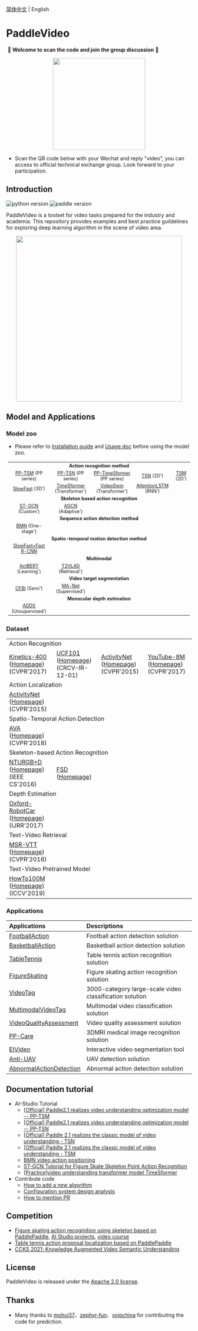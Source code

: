 [简体中文](README.md) | English

# PaddleVideo

​ 💖 **Welcome to scan the code and join the group discussion** 💖

<div align="center">
  <img src="docs/images/user_group.png" width=250/></div>

- Scan the QR code below with your Wechat and reply "video", you can access to official technical exchange group. Look forward to your participation.

## Introduction

![python version](https://img.shields.io/badge/python-3.7+-orange.svg) ![paddle version](https://img.shields.io/badge/PaddlePaddle-2.0-blue )


PaddleVideo is a toolset for video tasks prepared for the industry and academia. This repository provides examples and best practice guildelines for exploring deep learning algorithm in the scene of video area.

<div align="center">
  <img src="docs/images/home.gif" width="450px"/><br>
</div>


## Model and Applications

### Model zoo

- Please refer to [Installation guide](docs/zh-CN/install.md) and [Usage doc](docs/zh-CN/usage.md) before using the model zoo.

<table style="margin-left:auto;margin-right:auto;font-size:1.3vw;padding:3px 5px;text-align:center;vertical-align:center;">
  <tr>
    <td colspan="5" style="font-weight:bold;">Action recognition method</td>
  </tr>
  <tr>
    <td><a href="./docs/en/model_zoo/recognition/pp-tsm.md">PP-TSM</a> (PP series)</td>
    <td><a href="./docs/en/model_zoo/recognition/pp-tsn.md">PP-TSN</a> (PP series)</td>
    <td><a href="./docs/en/model_zoo/recognition/pp-timesformer.md">PP-TimeSformer</a> (PP series)</td>
    <td><a href="./docs/en/model_zoo/recognition/tsn.md">TSN</a> (2D’)</td>
    <td><a href="./docs/en/model_zoo/recognition/tsm.md">TSM</a> (2D')</td>
  <tr>
    <td><a href="./docs/en/model_zoo/recognition/slowfast.md">SlowFast</a> (3D’)</td>
    <td><a href="./docs/en/model_zoo/recognition/timesformer.md">TimeSformer</a> (Transformer')</td>
    <td><a href="./docs/en/model_zoo/recognition/videoswin.md">VideoSwin</a> (Transformer’)</td>
    <td><a href="./docs/en/model_zoo/recognition/attention_lstm.md">AttentionLSTM</a> (RNN')</td>
    <td></td>
  </tr>
  <tr>
    <td colspan="5" style="font-weight:bold;">Skeleton based action recognition</td>
  </tr>
  <tr>
    <td><a href="./docs/en/model_zoo/recognition/stgcn.md">ST-GCN</a> (Custom’)</td>
    <td><a href="./docs/en/model_zoo/recognition/agcn.md">AGCN</a> (Adaptive')</td>
    <td></td>
    <td></td>
    <td></td>
  </tr>
  <tr>
    <td colspan="5" style="font-weight:bold;">Sequence action detection method</td>
  </tr>
  <tr>
    <td><a href="./docs/en/model_zoo/localization/bmn.md">BMN</a> (One-stage')</td>
    <td></td>
    <td></td>
    <td></td>
    <td></td>
  </tr>
  <tr>
    <td colspan="5" style="font-weight:bold;">Spatio-temporal motion detection method</td>
  </tr>
  <tr>
    <td><a href="docs/en/model_zoo/detection/SlowFast_FasterRCNN_en.md">SlowFast+Fast R-CNN</a>
    <td></td>
    <td></td>
    <td></td>
    <td></td>
  </tr>
  <tr>
    <td colspan="5" style="font-weight:bold;">Multimodal</td>
  </tr>
  <tr>
    <td><a href="./docs/en/model_zoo/multimodal/actbert.md">ActBERT</a> (Learning')</td>
    <td><a href="./applications/T2VLAD/README.md">T2VLAD</a> (Retrieval')</td>
    <td></td>
    <td></td>
    <td></td>
  </tr>
  <tr>
    <td colspan="5" style="font-weight:bold;">Video target segmentation</td>
  </tr>
  <tr>
    <td><a href="./docs/en/model_zoo/segmentation/cfbi.md">CFBI</a> (Semi')</td>
    <td><a href="./applications/EIVideo/EIVideo/docs/en/manet.md">MA-Net</a> (Supervised')</td>
    <td></td>
    <td></td>
    <td></td>
  </tr>
  <tr>
    <td colspan="5" style="font-weight:bold;">Monocular depth estimation</td>
  </tr>
  <tr>
    <td><a href="./docs/en/model_zoo/estimation/adds.md">ADDS</a> (Unsupervised‘)</td>
    <td></td>
    <td></td>
    <td></td>
    <td></td>
  </tr>
</table>


### Dataset

<table>
  <tbody><tr>
    <td colspan="4">Action Recognition</td>
  </tr>
  <tr>
    <td><a href="docs/en/dataset/k400.md">Kinetics-400</a> (<a href="https://deepmind.com/research/open-source/kinetics/" rel="nofollow">Homepage</a>) (CVPR'2017)</td>
    <td><a href="docs/en/dataset/ucf101.md">UCF101</a> (<a href="https://www.crcv.ucf.edu/research/data-sets/ucf101/" rel="nofollow">Homepage</a>) (CRCV-IR-12-01)</td>
    <td><a href="docs/en/dataset/ActivityNet.md">ActivityNet</a> (<a href="http://activity-net.org/" rel="nofollow">Homepage</a>) (CVPR'2015)</td>
    <td><a href="docs/en/dataset/youtube8m.md">YouTube-8M</a> (<a href="https://research.google.com/youtube8m/" rel="nofollow">Homepage</a>) (CVPR'2017)</td>
  </tr>
  <tr>
    <td colspan="4">Action Localization</td>
  </tr>
  <tr>
    <td><a href="docs/en/dataset/ActivityNet.md">ActivityNet</a> (<a href="http://activity-net.org/" rel="nofollow">Homepage</a>) (CVPR'2015)</td>
    <td></td>
    <td></td>
    <td></td>
  </tr>
  <tr>
    <td colspan="4">Spatio-Temporal Action Detection</td>
  </tr>
  <tr>
    <td><a href="docs/en/dataset/AVA.md">AVA</a> (<a href="https://research.google.com/ava/index.html" rel="nofollow">Homepage</a>) (CVPR'2018)</td>
    <td></td>
    <td></td>
    <td></td>
  </tr>
  <tr>
    <td colspan="4">Skeleton-based Action Recognition</td>
  </tr>
  <tr>
    <td><a href="docs/en/dataset/ntu-rgbd.md">NTURGB+D</a> (<a href="https://rose1.ntu.edu.sg/dataset/actionRecognition/" rel="nofollow">Homepage</a>) (IEEE CS'2016)</td>
    <td><a href="docs/en/dataset/fsd.md">FSD</a> (<a href="https://aistudio.baidu.com/aistudio/competition/detail/115/0/introduction" rel="nofollow">Homepage</a>)</td>
    <td></td>
    <td></td>
  </tr>
  <tr>
    <td colspan="4">Depth Estimation</td>
  </tr>
  <tr>
    <td><a href="docs/en/dataset/Oxford_RobotCar.md">Oxford-RobotCar</a> (<a href="https://robotcar-dataset.robots.ox.ac.uk/" rel="nofollow">Homepage</a>) (IJRR'2017)</td>
    <td></td>
    <td></td>
    <td></td>
  </tr>
  <tr>
    <td colspan="4">Text-Video Retrieval</td>
  </tr>
  <tr>
    <td><a href="docs/zh-CN/dataset/msrvtt.md">MSR-VTT</a> (<a href="https://www.microsoft.com/en-us/research/publication/msr-vtt-a-large-video-description-dataset-for-bridging-video-and-language/" rel="nofollow">Homepage</a>) (CVPR'2016)</td>
    <td></td>
    <td></td>
    <td></td>
  </tr>
  <tr>
    <td colspan="4">Text-Video Pretrained Model</td>
  </tr>
  <tr>
    <td><a href="docs/zh-CN/dataset/howto100m.md">HowTo100M</a> (<a href="https://www.di.ens.fr/willow/research/howto100m/" rel="nofollow">Homepage</a>) (ICCV'2019)</td>
    <td></td>
    <td></td>
    <td></td>
  </tr>
</tbody>
</table>


### Applications

| Applications | Descriptions |
| :--------------- | :------------ |
| [FootballAction]() | Football action detection solution|
| [BasketballAction](applications/BasketballAction) | Basketball action detection solution |
| [TableTennis](applications/ableTennis) | Table tennis action recognition solution|
| [FigureSkating](applications/FigureSkating) | Figure skating action recognition solution|
| [VideoTag](applications/VideoTag) | 3000-category large-scale video classification solution |
| [MultimodalVideoTag](applications/MultimodalVideoTag) | Multimodal video classification solution|
| [VideoQualityAssessment](applications/VideoQualityAssessment) | Video quality assessment solution|
| [PP-Care](applications/PP-Care) | 3DMRI medical image recognition solution |
| [EIVideo](applications/EIVideo) | Interactive video segmentation tool|
| [Anti-UAV](applications/Anti-UAV) |UAV detection solution|
| [AbnormalActionDetection](applications/AbnormalActionDetection) |Abnormal action detection solution|


## Documentation tutorial
- AI-Studio Tutorial
    - [[Official] Paddle2.1 realizes video understanding optimization model -- PP-TSM](https://aistudio.baidu.com/aistudio/projectdetail/3399656?contributionType=1)
    - [[Official] Paddle2.1 realizes video understanding optimization model -- PP-TSN](https://aistudio.baidu.com/aistudio/projectdetail/2879980?contributionType=1)
    - [[Official] Paddle 2.1 realizes the classic model of video understanding - TSN](https://aistudio.baidu.com/aistudio/projectdetail/2250682)
    - [[Official] Paddle 2.1 realizes the classic model of video understanding - TSM](https://aistudio.baidu.com/aistudio/projectdetail/2310889)
    - [BMN video action positioning](https://aistudio.baidu.com/aistudio/projectdetail/2250674)
    - [ST-GCN Tutorial for Figure Skate Skeleton Point Action Recognition](https://aistudio.baidu.com/aistudio/projectdetail/2417717)
    - [[Practice]video understanding transformer model TimeSformer](https://aistudio.baidu.com/aistudio/projectdetail/3413254?contributionType=1)
- Contribute code
    - [How to add a new algorithm](./docs/zh-CN/contribute/add_new_algorithm.md)
    - [Configuration system design analysis](./docs/en/tutorials/config.md)
    - [How to mention PR](./docs/zh-CN/contribute/how_to_contribute.md)


## Competition

- [Figure skating action recoginition using skeleton based on PaddlePaddle](https://aistudio.baidu.com/aistudio/competition/detail/115/0/introduction), [AI Studio projects](https://aistudio.baidu.com/aistudio/projectdetail/2417717), [video course](https://www.bilibili.com/video/BV1w3411172G)
- [Table tennis action proposal localization based on PaddlePaddle](https://aistudio.baidu.com/aistudio/competition/detail/127/0/introduction)
- [CCKS 2021: Knowledge Augmented Video Semantic Understanding](https://www.biendata.xyz/competition/ccks_2021_videounde)

## License

PaddleVideo is released under the [Apache 2.0 license](LICENSE).


## Thanks
- Many thanks to [mohui37](https://github.com/mohui37)、[zephyr-fun](https://github.com/zephyr-fun)、[voipchina](https://github.com/voipchina) for contributing the code for prediction.
